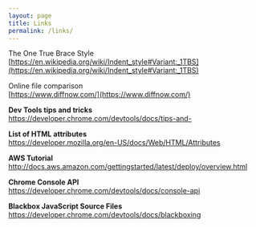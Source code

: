 ```yaml
---
layout: page
title: Links
permalink: /links/
---
```


The One True Brace Style  
[https://en.wikipedia.org/wiki/Indent_style#Variant:_1TBS](https://en.wikipedia.org/wiki/Indent_style#Variant:_1TBS)

Online file comparison  
[https://www.diffnow.com/](https://www.diffnow.com/)  


**Dev Tools tips and tricks**  
https://developer.chrome.com/devtools/docs/tips-and-  

**List of HTML attributes**  
https://developer.mozilla.org/en-US/docs/Web/HTML/Attributes  

**AWS Tutorial**  
http://docs.aws.amazon.com/gettingstarted/latest/deploy/overview.html  

**Chrome Console API**  
https://developer.chrome.com/devtools/docs/console-api  

**Blackbox JavaScript Source Files**  
https://developer.chrome.com/devtools/docs/blackboxing   
